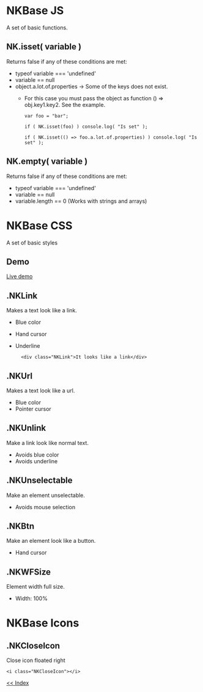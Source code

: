 # NKBase JS
A set of basic functions.

NK.isset( variable )
----------------------------------------------------------------------------
Returns false if any of these conditions are met:
- typeof variable === 'undefined'
- variable == null
- object.a.lot.of.properties -> Some of the keys does not exist.
  - For this case you must pass the object as function () => obj.key1.key2. See the example.


        var foo = "bar";

        if ( NK.isset(foo) ) console.log( "Is set" );

        if ( NK.isset(() => foo.a.lot.of.properties) ) console.log( "Is set" );
        


NK.empty( variable )
----------------------------------------------------------------------------
Returns false if any of these conditions are met:
- typeof variable === 'undefined'
- variable == null
- variable.length == 0 (Works with strings and arrays)


# NKBase CSS
A set of basic styles

Demo
----------------------------------------------------------------------------
[Live demo](https://codepen.io/Netkuup/pen/RgGewV)

.NKLink
----------------------------------------------------------------------------
Makes a text look like a link.
- Blue color
- Hand cursor
- Underline


        <div class="NKLink">It looks like a link</div>

.NKUrl
----------------------------------------------------------------------------
Makes a text look like a url.
- Blue color
- Pointer cursor

.NKUnlink
----------------------------------------------------------------------------
Make a link look like normal text.
- Avoids blue color
- Avoids underline

.NKUnselectable
----------------------------------------------------------------------------
Make an element unselectable.
- Avoids mouse selection

.NKBtn
----------------------------------------------------------------------------
Make an element look like a button.
- Hand cursor

.NKWFSize
----------------------------------------------------------------------------
Element width full size.
- Width: 100%

# NKBase Icons

.NKCloseIcon
----------------------------------------------------------------------------
Close icon floated right

    <i class="NKCloseIcon"></i>

[<< Index](../../../../)